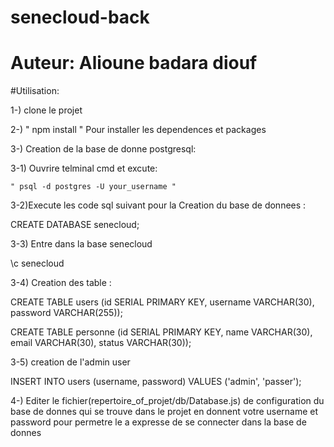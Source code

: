 # senecloud-back
# Auteur: Alioune badara diouf

#Utilisation:

1-) clone le projet

2-) " npm install " Pour installer les dependences et packages

3-) Creation de la base de donne postgresql:

3-1) Ouvrire telminal cmd et excute: 

    " psql -d postgres -U your_username "
 
3-2)Execute les code sql suivant pour la  Creation du base de donnees :

  CREATE DATABASE senecloud;
  
3-3) Entre dans la base senecloud
  
  \c senecloud

3-4) Creation des table :
  
CREATE TABLE users (id SERIAL PRIMARY KEY, username VARCHAR(30), password VARCHAR(255));

CREATE TABLE personne (id SERIAL PRIMARY KEY, name VARCHAR(30), email VARCHAR(30), status VARCHAR(30));

3-5) creation de l'admin user

  INSERT INTO users (username, password) VALUES ('admin', 'passer');
  
4-) Editer le fichier(repertoire_of_projet/db/Database.js) de configuration du base de donnes qui se trouve dans le projet 
en donnent votre username et password pour permetre le a expresse de se connecter dans la base de donnes

    
